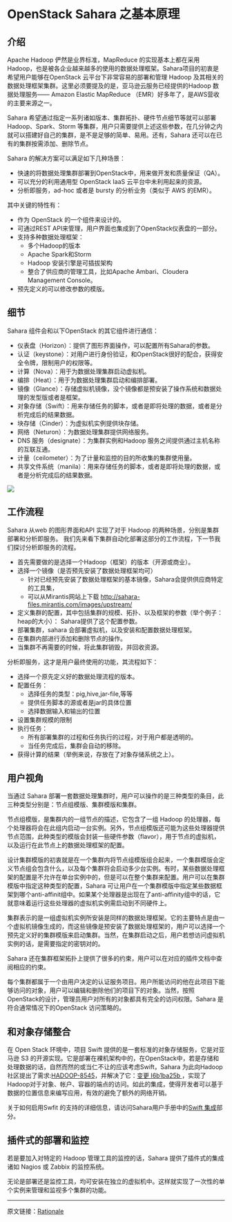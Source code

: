 # OpenStack  Sahara 之基本原理

## 介绍

Apache Hadoop 俨然是业界标准，MapReduce 的实现基本上都在采用 Hadoop，也是被各企业越来越多的使用的数据处理框架。Sahara项目的初衷是希望用户能够在OpenStack 云平台下非常容易的部署和管理 Hadoop 及其相关的数据处理框架集群。这里必须要提及的是，亚马逊云服务已经提供的Hadoop 数据处理服务—— Amazon Elastic MapReduce （EMR）好多年了，是AWS营收的主要来源之一。

Sahara 希望通过指定一系列诸如版本、集群拓扑、硬件节点细节等就可以部署Hadoop、Spark、Storm 等集群，用户只需要提供上述这些参数，在几分钟之内就可以搭建好自己的集群，是不是足够的简单、易用。还有，Sahara 还可以在已有的集群按需添加、删除节点。

Sahara 的解决方案可以满足如下几种场景：

* 快速的将数据处理集群部署到OpenStack中，用来做开发和质量保证（QA）。
* 可以充分的利用通用型 OpenStack  IaaS 云平台中未利用起来的资源。
* 分析即服务，ad-hoc 或者是 bursty 的分析业务（类似于 AWS 的EMR）。

其中关键的特性有：

* 作为 OpenStack 的一个组件来设计的。
* 可通过REST API来管理，用户界面也集成到了OpenStack仪表盘的一部分。
* 支持多种数据处理框架：
   * 多个Hadoop的版本
   * Apache Spark和Storm
   * Hadoop 安装引擎是可插拔架构
   * 整合了供应商的管理工具，比如Apache Ambari、Cloudera Management Console。
* 预先定义的可以修改参数的模版。

## 细节

Sahara 组件会和以下OpenStack 的其它组件进行通信：

* 仪表盘（Horizon）：提供了图形界面操作，可以配置所有Sahara的参数。
* 认证（keystone）：对用户进行身份验证，和OpenStack很好的配合，获得安全令牌，限制用户的权限等。
* 计算（Nova）：用于为数据处理集群启动虚拟机。
* 编排（Heat）：用于为数据处理集群启动和编排部署。
* 镜像（Glance）：存储虚拟机镜像，没个镜像都是预安装了操作系统和数据处理的发型版或者是框架。
* 对象存储（Swift）：用来存储任务的脚本，或者是即将处理的数据，或者是分析完成后的结果数据。
* 块存储（Cinder）：为虚拟机实例提供块存储。
* 网络（Neturon）：为数据处理集群提供网络服务。
* DNS 服务（designate）：为集群实例和Hadoop 服务之间提供通过主机名称的互联互通。
* 计量（ceilometer）：为了计量和监控的目的所收集的集群使用量。
* 共享文件系统（manila）：用来存储任务的脚本，或者是即将处理的数据，或者是分析完成后的结果数据。

![](http://docs.openstack.org/developer/sahara/_images/openstack-interop.png)

## 工作流程

Sahara 从web 的图形界面和API 实现了对于 Hadoop 的两种场景，分别是集群部署和分析即服务。
我们先来看下集群自动化部署这部分的工作流程，下一节我们探讨分析即服务的流程。

* 首先需要做的是选择一个Hadoop（框架）的版本（开源或商业）。
* 选择一个镜像（是否预先安装了数据处理框架均可）
    * 针对已经预先安装了数据处理框架的基本镜像，Sahara会提供供应商特定的工具集，
    * 可以从Mirantis网站上下载 http://sahara-files.mirantis.com/images/upstream/            
* 定义集群的配置，其中包括集群的规模、拓扑、以及框架的参数（举个例子：heap的大小）：
Sahara提供了这个配置参数。
* 部署集群，sahara 会部署虚拟机，以及安装和配置数据处理框架。
* 在集群内部进行添加和删除节点的操作。
* 当集群不再需要的时候，将此集群销毁，并回收资源。

分析即服务，这才是用户最终使用的功能，其流程如下：

* 选择一个原先定义好的数据处理流程的版本。
* 配置任务：
   * 选择任务的类型：pig,hive,jar-file,等等
   * 提供任务脚本的源或者是jar的具体位置
   * 选择数据输入和输出的位置
* 设置集群规模的限制
* 执行任务：
   * 所有部署集群的过程和任务执行的过程，对于用户都是透明的。
   * 当任务完成后，集群会自动的移除。
* 获得计算的结果（举例来说，存放在了对象存储系统之上）。

## 用户视角

当通过 Sahara 部署一套数据处理集群时，用户可以操作的是三种类型的条目，此三种类型分别是：节点组模版、集群模版和集群。

节点组模版，是集群内的一组节点的描述，它包含了一组 Hadoop 的处理器，每个处理器将会在此组内启动一台实例。另外，节点组模版还可能为这些处理器提供节点范围，此种类型的模版会封装一些硬件参数（flavor），用于节点的虚拟机，以及运行在此节点上的数据处理框架的配置。

设计集群模版的初衷就是在一个集群内将节点组模版组合起来，一个集群模版会定义节点组会包含什么，以及每个集群将会启动多少台实例。有时，某些数据处理框架的配置是不允许在单台实例中的，但是可以在整个集群来配置。用户可以在集群模版中指定这种类型的配置，Sahara 可让用户在一个集群模版中指定某些数据框架到哪个anti-affinit组中。如果某个处理器是出现在了anti-affinity组中的话，它就意味着运行这些处理器的虚拟机实例需启动到不同硬件上。

集群表示的是一组虚拟机实例所安装是同样的数据处理框架。它的主要特点是由一个虚拟机镜像生成的，而这些镜像是预安装了数据处理框架的，用户可以选择一个预先定义好的集群模版来启动集群。当然，在集群启动之后，用户若想访问虚拟机实例的话，是需要指定的密钥对的。

Sahara 还在集群框架拓扑上提供了很多的约束，用户可以在对应的插件文档中查阅相应的约束。

每个集群都属于一个由用户决定的认证服务项目。用户所能访问的他在此项目下能够访问的对象，用户可以编辑和删除他们的项目下的对象。当然，按照OpenStack的设计，管理员用户对所有的对象都具有完全的访问权限。Sahara 是符合通常情况下的OpenStack 访问策略的。

## 和对象存储整合

在 Open Stack 环境中，项目 Swift 提供的是一套标准的对象存储服务，它是对亚马逊 S3 的开源实现。它是部署在裸机架构中的，在OpenStack中，若是存储和处理数据的话，自然而然的或当仁不让的应该考虑Swift，Sahara 为此向Hadoop 社区提出了需求:[HADOOP-8545](https://issues.apache.org/jira/browse/HADOOP-8545)，并解决了它：[变更 I6b1ba25b ](https://review.openstack.org/#/c/21015/)，实现了Hadoop对于对象、帐户、容器的端点的访问。如此的集成，使得开发者可以基于数据的位置信息来编写应用，有效的避免了额外的网络开销。

关于如何启用Swfit 的支持的详细信息，请访问Sahara用户手册中的[Swift 集成](http://docs.openstack.org/developer/sahara/userdoc/hadoop-swift.html)部分。

## 插件式的部署和监控

若是要加入对特定的 Hadoop 管理工具的监控的话，Sahara 提供了插件式的集成诸如 Nagios 或 Zabbix 的监控系统。

无论是部署还是监控工具，均可安装在独立的虚拟机中。这样就实现了一次性的单个实例来管理和监视多个集群的功能。

------
原文链接：[Rationale](http://docs.openstack.org/developer/sahara/overview.html)